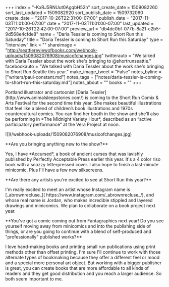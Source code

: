 +++
index = "-KxRJ5RNUut0AgqbH52h"
sort_create_date = 1509082260
sort_last_updated = 1509082920
sort_publish_date = 1509732060
create_date = "2017-10-26T22:31:00-07:00"
publish_date = "2017-11-03T11:01:00-07:00"
date = "2017-11-03T11:01:00-07:00"
last_updated = "2017-10-26T22:42:00-07:00"
preview_url = "db4dc0bf-077b-8a21-c2b5-9d568e4cfde8"
name = "Daria Tessler is coming to Short Run this Saturday"
title = "Daria Tessler is coming to Short Run this Saturday"
type = "Interview"
link = ""
shareimage = "http://seattlereviewofbooks.com/webhook-uploads/1509082076908/musicofchanges.jpg"
twitterauto = "We talked with Daria Tessler about the work she's bringing to @shortrunseattle."
facebookauto = "We talked with Daria Tessler about the work she's bringing to Short Run Seattle this year."
make_image_tweet = "False"
notes_byline = ["writers/paul-constant.md"]
notes_tags = ["notes/daria-tessler-is-coming-to-short-run-this-saturday.md"]
notes_about = ""
books = ""
+++
<p class="intro">Portland illustrator and cartoonist [Daria Tessler](http://www.animalsleepstories.com/) is coming to the Short Run Comix & Arts Festival for the second time this year. She makes beautiful illustrations that feel like a blend of children’s book illustrations and 1970s countercultural comics. You can find her booth in the show and she’ll also be performing in *The Midnight Variety Hour*, described as an “active participatory performance” at the Vera Project at noon.</p>

<p class="image">![](/webhook-uploads/1509082076908/musicofchanges.jpg)</p>

<p class="noindent">**Are you bringing anything new to the show?**</p>

<p class="noindent">Yes, I have *Accursed*, a book of ancient curses that was lavishly published by Perfectly Acceptable Press earlier this year. It's a 4 color riso book with a snazzy letterpressed cover. I also hope to finish a last-minute minicomic. Plus I'll have a few new silkscreens.</p>

<p class="noindent">**Are there any artists you're excited to see at Short Run this year?**</p>

<p class="noindent">I'm really excited to meet an artist whose Instagram name is [_abrownrecluse_]( https://www.instagram.com/_abrownrecluse_/), and whose real name is Jordan, who makes incredible stippled and layered drawings and minicomics. We plan to collaborate on a book project next year.</p>

<p class="noindent">**You've got a comic coming out from Fantagraphics next year! Do you see yourself moving away from minicomics and into the publishing side of things, or are you going to continue with a blend of self-produced and "professionally" published works?**</p>

<p class="noindent">I love hand-making books and printing small run publications using print methods other than offset printing. I'm sure I'll continue to work with those alternate types of bookmaking because they offer a different feel or mood and a special more personal art object. But working with a bigger publisher is great, you can create books that are more affordable to all kinds of readers and they get good distribution and you reach a larger audience. So both seem important to me.</p>
